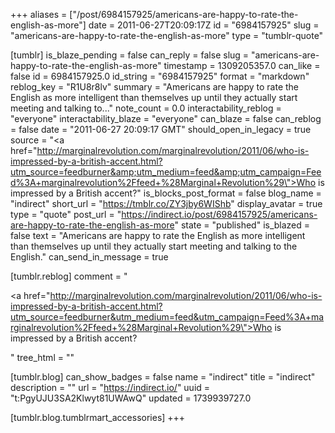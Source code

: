 +++
aliases = ["/post/6984157925/americans-are-happy-to-rate-the-english-as-more"]
date = 2011-06-27T20:09:17Z
id = "6984157925"
slug = "americans-are-happy-to-rate-the-english-as-more"
type = "tumblr-quote"

[tumblr]
is_blaze_pending = false
can_reply = false
slug = "americans-are-happy-to-rate-the-english-as-more"
timestamp = 1309205357.0
can_like = false
id = 6984157925.0
id_string = "6984157925"
format = "markdown"
reblog_key = "R1U8r8lv"
summary = "Americans are happy to rate the English as more intelligent than themselves up until they actually start meeting and talking to..."
note_count = 0.0
interactability_reblog = "everyone"
interactability_blaze = "everyone"
can_blaze = false
can_reblog = false
date = "2011-06-27 20:09:17 GMT"
should_open_in_legacy = true
source = "<a href=\"http://marginalrevolution.com/marginalrevolution/2011/06/who-is-impressed-by-a-british-accent.html?utm_source=feedburner&amp;utm_medium=feed&amp;utm_campaign=Feed%3A+marginalrevolution%2Ffeed+%28Marginal+Revolution%29\">Who is impressed by a British accent?</a>"
is_blocks_post_format = false
blog_name = "indirect"
short_url = "https://tmblr.co/ZY3jby6WIShb"
display_avatar = true
type = "quote"
post_url = "https://indirect.io/post/6984157925/americans-are-happy-to-rate-the-english-as-more"
state = "published"
is_blazed = false
text = "Americans are happy to rate the English as more intelligent than themselves up until they actually start meeting and talking to the English."
can_send_in_message = true

[tumblr.reblog]
comment = "<p><a href=\"http://marginalrevolution.com/marginalrevolution/2011/06/who-is-impressed-by-a-british-accent.html?utm_source=feedburner&utm_medium=feed&utm_campaign=Feed%3A+marginalrevolution%2Ffeed+%28Marginal+Revolution%29\">Who is impressed by a British accent?</a></p>"
tree_html = ""

[tumblr.blog]
can_show_badges = false
name = "indirect"
title = "indirect"
description = ""
url = "https://indirect.io/"
uuid = "t:PgyUJU3SA2Klwyt81UWAwQ"
updated = 1739939727.0

[tumblr.blog.tumblrmart_accessories]
+++
